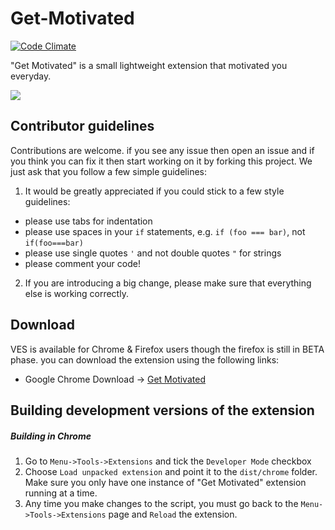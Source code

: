 # Get-Motivated
[![Code Climate](https://codeclimate.com/github/rahulkapoor90/Get-Motivated/badges/gpa.svg)](https://codeclimate.com/github/rahulkapoor90/Get-Motivated)

"Get Motivated" is a small lightweight extension that motivated you everyday.

![](https://i.imgur.com/7kB7r9F.png)

## Contributor guidelines

Contributions are welcome. if you see any issue then open an issue and if you think you can fix it then start working on it by forking this project. We just ask that you follow a few simple guidelines:

1. It would be greatly appreciated if you could stick to a few style guidelines:

  - please use tabs for indentation
  - please use spaces in your `if` statements, e.g. `if (foo === bar)`, not `if(foo===bar)`
  - please use single quotes `'` and not double quotes `"` for strings
  - please comment your code!
  
2. If you are introducing a big change, please make sure that everything else is working correctly.

## Download

VES is available for Chrome & Firefox users though the firefox is still in BETA phase. you can download the extension using the following links:

* Google Chrome Download -> [Get Motivated](https://chrome.google.com/webstore/detail/get-motivated/glpopnaifhjhcibncepibjbehblannde?authuser=1)

## Building development versions of the extension

##### Building in Chrome

  1. Go to `Menu->Tools->Extensions` and tick the `Developer Mode` checkbox
  2. Choose `Load unpacked extension` and point it to the `dist/chrome` folder. Make sure you only have one instance of "Get Motivated" extension running at a time.
  3. Any time you make changes to the script, you must go back to the `Menu->Tools->Extensions` page and `Reload` the extension.
